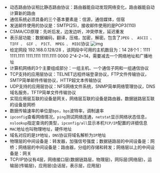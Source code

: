 * 动态路由协议相比静态路由协议：路由器能自动发现网络变化，路由器能自动计算新的路由
* 通信系统必须具备的三个基本要素是：信源，通信媒体，信宿
* 发送邮件使用的协议是：SMTP(25)，接收邮件使用的是POP3(110)
* CSMA/CD原理：先听后发，边发边听，冲突停发，延迟重发
* 表示层功能：数据编码，翻译，压缩，加密，解密。包含了`JPEG 、 ASCII 、  TIFF 、 GIF 、 PICT、 MPEG 、 MIDI`协议
  ![img](https://uploadfiles.nowcoder.com/images/20220323/270293260_1648011006628/2E41D76A43495DE2821080D1FF2B4A47)
* 给定网段 192.168.0.128/28 ，该网段中可用的主机数目为：14
  28个1：1111 1111.1111 1111.1111 1111.1111 0000
  2^4-2=14，需要减去一个网络地址和广播地址
* 计算机网络的3个主要组成部分：一组主机、一个通信子网和一组通信协议
* TCP支持的应用层协议：TELNET远程终端登录协议，FTP文件传输协议，SMTP简单邮件传输协议，HTTP超文本传输协议
* UDP支持的应用层协议：NFS网络文件系统，SNMP简单网络管理协议，DNS域名服务，TFTP简单文件传输协议
* 实现应用层互联的设备是网关，网络层互联的设备是路由器，数据链路层互联的设备是网桥
* 数据传输速率的单位是`bps`，`bps`波特率，调制速率
* `ipconfig`查看网络情况，`ping`测试网络连通，`netstat`显示网络状态信息，`nslookup`指定查询的类型，`ipconfig/all`显示本机`TCP/IP`配置的详细信息
* `MAC`地址也叫物理地址，硬件地址
* 域名对应的是`IP`地址，`DNS`协议将域名解析为`IP`地址
* 物理层的中间设备是：转发器，加强信号强度；数据链路层的中间设备是：网桥；网络层的中间设备是：路由器，分组的存储和转发；网络层以上的中间设备是：网关
* TCP/IP协议有4层，网络接口层(数据链路层，物理层)，网际层(网络层)，运输层(传输层)，应用层(会话层，表示层，应用层)